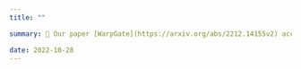 ```yaml
---
title: ""

summary: 🎉 Our paper [WarpGate](https://arxiv.org/abs/2212.14155v2) accepted to [CIDR 2023](https://www.cidrdb.org/cidr2023/index.html).

date: 2022-10-28
---
```

